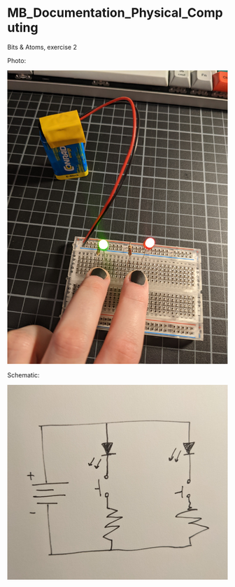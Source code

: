 # MB_Documentation_Physical_Computing

Bits & Atoms, exercise 2

Photo:

![Bits_Atoms_2_1](images/Bits_Atoms_2_1.jpeg)

Schematic:

![Bits_Atoms_2_2](images/Bits_Atoms_2_2.jpeg)
